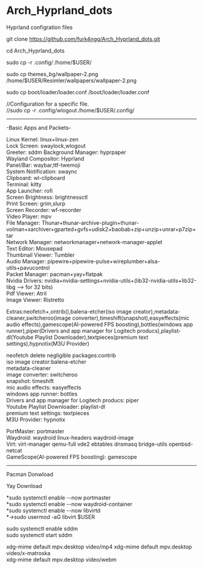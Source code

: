 # Arch_Hyprland_dots
Hyprland configration files

git clone https://github.com/furk4ngg/Arch_Hyprland_dots.git

cd Arch_Hyprland_dots

sudo cp -r .config/ /home/$USER/

sudo cp themes_bg/wallpaper-2.png /home/$USER/Resimler/wallpapers/wallpaper-2.png

sudo cp  boot/loader/loader.conf /boot/loader/loader.conf

//Configuration for a specific file.  
//sudo cp -r .config/wlogout /home/$USER/.config/  

---

-Basic Apps and Packets-  

Linux Kernel: linux+linux-zen  
Lock Screen: swaylock,wlogout  
Greeter: sddm
Background Manager: hyprpaper  
Wayland Compositor: Hyprland  
Panel/Bar: waybar,ttf-twemoji  
System Notification: swaync  
Clipboard: wl-clipboard  
Terminal: kitty  
App Launcher: rofi  
Screen Brightness: brightnessctl  
Print Screen: grim,slurp  
Screen Recorder: wf-recorder  
Video Player: mpv  
File Manager: Thunar+thunar-archive-plugin+thunar-volman+xarchiver+gparted+gvfs+udisk2+baobab+zip+unzip+unrar+p7zip+tar  
Network Manager: networkmanager+network-manager-applet  
Text Editor: Mousepad  
Thumbnail Viewer: Tumbler  
Audio Manager: pipewire+pipewire-pulse+wireplumber+alsa-utils+pavucontrol  
Packet Manager: pacman+yay+flatpak  
Nvidia Drivers: nvidia+nvidia-settings+nvidia-utils+(lib32-nvidia-utils+lib32-libg --> for 32 bits)  
Pdf Viewer: Atril  
Image Viewer: Ristretto  

Extras:neofetch+,ontrib(),balena-etcher(iso image creator),metadata-cleaner,switcheroo(image converter),timeshift(snapshot),easyeffects(mic audio effects),gamescope(AI-powered FPS boosting),bottles(windows app runner),piper(Drivers and app manager for Logitech producs),playlist-dl(Youtube Playlist Downloader),textpieces(premium text settings),hypnotix(M3U Provider)

neofetch
delete negligible packages:contrib  
iso image creator:balena-etcher  
metadata-cleaner  
image converter: switcheroo  
snapshot: timeshift  
mic audio effects: easyeffects  
windows app runner: bottles  
Drivers and app manager for Logitech producs: piper  
Youtube Playlist Downloader: playlist-dl  
premium text settings: textpieces  
M3U Provider: hypnotix  

PortMaster: portmaster  
Waydroid: waydroid linux-headers waydroid-image  
Virt: virt-manager qemu-full vde2 ebtables dnsmasq bridge-utils openbsd-netcat  
GameScope(AI-powered FPS boosting): gamescope  

---
Pacman Donwload

Yay Download


*sudo systemctl enable --now portmaster  
*sudo systemctl enable --now waydroid-container  
*sudo systemctl enable --now libvirtd  
*->sudo usermod -aG libvirt $USER


sudo systemctl enable sddm  
sudo systemctl start sddm  

xdg-mime default mpv.desktop video/mp4 
xdg-mime default mpv.desktop video/x-matroska  
xdg-mime default mpv.desktop video/webm  
